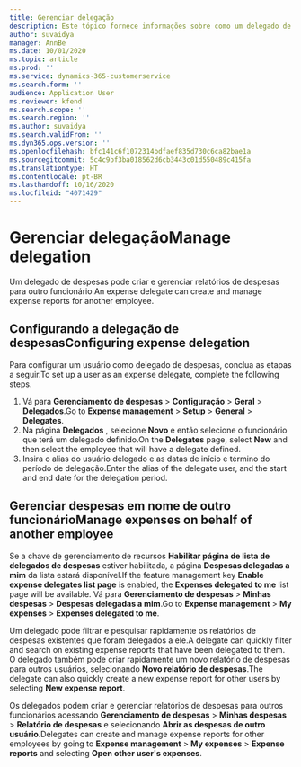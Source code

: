 ```yaml
---
title: Gerenciar delegação
description: Este tópico fornece informações sobre como um delegado de despesas pode criar e gerenciar relatórios de despesas para outro funcionário.
author: suvaidya
manager: AnnBe
ms.date: 10/01/2020
ms.topic: article
ms.prod: ''
ms.service: dynamics-365-customerservice
ms.search.form: ''
audience: Application User
ms.reviewer: kfend
ms.search.scope: ''
ms.search.region: ''
ms.author: suvaidya
ms.search.validFrom: ''
ms.dyn365.ops.version: ''
ms.openlocfilehash: bfc141c6f1072314bdfaef835d730c6ca82bae1a
ms.sourcegitcommit: 5c4c9bf3ba018562d6cb3443c01d550489c415fa
ms.translationtype: HT
ms.contentlocale: pt-BR
ms.lasthandoff: 10/16/2020
ms.locfileid: "4071429"
---
```

# <a name="manage-delegation"></a><span data-ttu-id="1fe6a-103">Gerenciar delegação</span><span class="sxs-lookup"><span data-stu-id="1fe6a-103">Manage delegation</span></span>
<span data-ttu-id="1fe6a-104">Um delegado de despesas pode criar e gerenciar relatórios de despesas para outro funcionário.</span><span class="sxs-lookup"><span data-stu-id="1fe6a-104">An expense delegate can create and manage expense reports for another employee.</span></span>

## <a name="configuring-expense-delegation"></a><span data-ttu-id="1fe6a-105">Configurando a delegação de despesas</span><span class="sxs-lookup"><span data-stu-id="1fe6a-105">Configuring expense delegation</span></span>

<span data-ttu-id="1fe6a-106">Para configurar um usuário como delegado de despesas, conclua as etapas a seguir.</span><span class="sxs-lookup"><span data-stu-id="1fe6a-106">To set up a user as an expense delegate, complete the following steps.</span></span> 
1. <span data-ttu-id="1fe6a-107">Vá para **Gerenciamento de despesas** > **Configuração** > **Geral** > **Delegados**.</span><span class="sxs-lookup"><span data-stu-id="1fe6a-107">Go to **Expense management** > **Setup** > **General** > **Delegates**.</span></span> 
2. <span data-ttu-id="1fe6a-108">Na página **Delegados** , selecione **Novo** e então selecione o funcionário que terá um delegado definido.</span><span class="sxs-lookup"><span data-stu-id="1fe6a-108">On the **Delegates** page, select **New** and then select the employee that will have a delegate defined.</span></span> 
3. <span data-ttu-id="1fe6a-109">Insira o alias do usuário delegado e as datas de início e término do período de delegação.</span><span class="sxs-lookup"><span data-stu-id="1fe6a-109">Enter the alias of the delegate user, and the start and end date for the delegation period.</span></span>

## <a name="manage-expenses-on-behalf-of-another-employee"></a><span data-ttu-id="1fe6a-110">Gerenciar despesas em nome de outro funcionário</span><span class="sxs-lookup"><span data-stu-id="1fe6a-110">Manage expenses on behalf of another employee</span></span>

<span data-ttu-id="1fe6a-111">Se a chave de gerenciamento de recursos **Habilitar página de lista de delegados de despesas** estiver habilitada, a página **Despesas delegadas a mim** da lista estará disponível.</span><span class="sxs-lookup"><span data-stu-id="1fe6a-111">If the feature management key **Enable expense delegates list page** is enabled, the **Expenses delegated to me** list page will be available.</span></span> <span data-ttu-id="1fe6a-112">Vá para **Gerenciamento de despesas** > **Minhas despesas** > **Despesas delegadas a mim**.</span><span class="sxs-lookup"><span data-stu-id="1fe6a-112">Go to **Expense management** > **My expenses** > **Expenses delegated to me**.</span></span>

<span data-ttu-id="1fe6a-113">Um delegado pode filtrar e pesquisar rapidamente os relatórios de despesas existentes que foram delegados a ele.</span><span class="sxs-lookup"><span data-stu-id="1fe6a-113">A delegate can quickly filter and search on existing expense reports that have been delegated to them.</span></span> <span data-ttu-id="1fe6a-114">O delegado também pode criar rapidamente um novo relatório de despesas para outros usuários, selecionando **Novo relatório de despesas**.</span><span class="sxs-lookup"><span data-stu-id="1fe6a-114">The delegate can also quickly create a new expense report for other users by selecting **New expense report**.</span></span>

<span data-ttu-id="1fe6a-115">Os delegados podem criar e gerenciar relatórios de despesas para outros funcionários acessando **Gerenciamento de despesas** > **Minhas despesas** > **Relatório de despesas** e selecionando **Abrir as despesas de outro usuário**.</span><span class="sxs-lookup"><span data-stu-id="1fe6a-115">Delegates can create and manage expense reports for other employees by going to **Expense management** > **My expenses** > **Expense reports** and selecting **Open other user's expenses**.</span></span>
